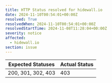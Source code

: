 ```yaml
---
title: HTTP Status resolved for hidewall.io
date: 2024-11-10T00:54:01+00:00Z
resolved: True
resolvedWhen: 2024-11-10T00:54:01+00:00Z
resolvedStartTime: 2024-11-08T11:28:04+00:00Z
severity: notice
affected:
  - hidewall.io
section: issue
---
```


| Expected Statuses | Actual Status  |
|-------------------|----------------|
| 200, 301, 302, 403 | 403 |
